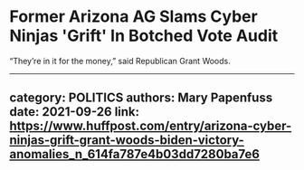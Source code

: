 # Former Arizona AG Slams Cyber Ninjas 'Grift' In Botched Vote Audit

“They’re in it for the money,” said Republican Grant Woods.

---
category: POLITICS
authors: Mary Papenfuss
date: 2021-09-26
link: https://www.huffpost.com/entry/arizona-cyber-ninjas-grift-grant-woods-biden-victory-anomalies_n_614fa787e4b03dd7280ba7e6
---
